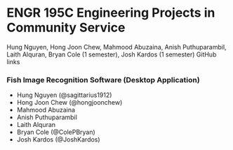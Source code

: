 # ENGR 195C Engineering Projects in Community Service
Hung Nguyen, Hong Joon Chew, Mahmood Abuzaina, Anish Puthuparambil, Laith Alquran, Bryan Cole (1 semester), Josh Kardos (1 semester)
GitHub links
### Fish Image Recognition Software (Desktop Application)
- Hung Nguyen (@sagittarius1912)
- Hong Joon Chew (@hongjoonchew)
- Mahmood Abuzaina
- Anish Puthuparambil
- Laith Alquran
- Bryan Cole (@ColePBryan)
- Josh Kardos (@JoshKardos)

